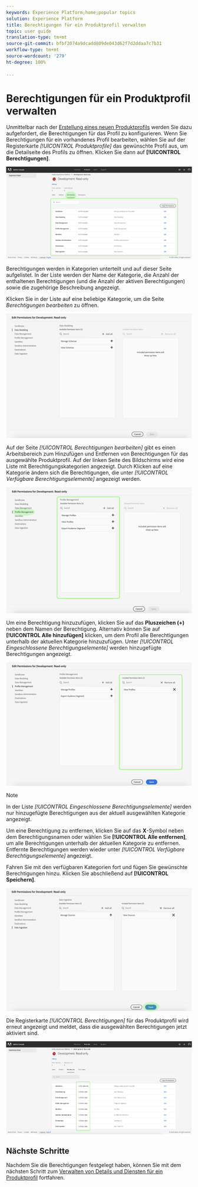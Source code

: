 ```yaml
---
keywords: Experience Platform;home;popular topics
solution: Experience Platform
title: Berechtigungen für ein Produktprofil verwalten
topic: user guide
translation-type: tm+mt
source-git-commit: bfbf2074a9dcadd809de043d62f7d2ddaa7c7b31
workflow-type: tm+mt
source-wordcount: '279'
ht-degree: 100%

---
```



# Berechtigungen für ein Produktprofil verwalten

Unmittelbar nach der [Erstellung eines neuen Produktprofils](#create-a-new-product-profile) werden Sie dazu aufgefordert, die Berechtigungen für das Profil zu konfigurieren. Wenn Sie Berechtigungen für ein vorhandenes Profil bearbeiten, wählen Sie auf der Registerkarte *[!UICONTROL Produktprofile]* das gewünschte Profil aus, um die Detailseite des Profils zu öffnen. Klicken Sie dann auf **[!UICONTROL Berechtigungen]**.

![profile-permissions](../images/profile-permissions.png)

Berechtigungen werden in Kategorien unterteilt und auf dieser Seite aufgelistet. In der Liste werden der Name der Kategorie, die Anzahl der enthaltenen Berechtigungen (und die Anzahl der aktiven Berechtigungen) sowie die zugehörige Beschreibung angezeigt.

Klicken Sie in der Liste auf eine beliebige Kategorie, um die Seite *Berechtigungen bearbeiten* zu öffnen.

![edit-permissions](../images/edit-permissions.png)

Auf der Seite *[!UICONTROL Berechtigungen bearbeiten]* gibt es einen Arbeitsbereich zum Hinzufügen und Entfernen von Berechtigungen für das ausgewählte Produktprofil. Auf der linken Seite des Bildschirms wird eine Liste mit Berechtigungskategorien angezeigt. Durch Klicken auf eine Kategorie ändern sich die Berechtigungen, die unter *[!UICONTROL Verfügbare Berechtigungselemente]* angezeigt werden.

![change-permissions-category](../images/change-permissions-category.png)

Um eine Berechtigung hinzuzufügen, klicken Sie auf das **Pluszeichen (+)** neben dem Namen der Berechtigung. Alternativ können Sie auf **[!UICONTROL Alle hinzufügen]** klicken, um dem Profil alle Berechtigungen unterhalb der aktuellen Kategorie hinzuzufügen. Unter *[!UICONTROL Eingeschlossene Berechtigungselemente]* werden hinzugefügte Berechtigungen angezeigt.

![add-permissions](../images/add-permissions.png)

>[!NOTE]
>
>In der Liste *[!UICONTROL Eingeschlossene Berechtigungselemente]* werden nur hinzugefügte Berechtigungen aus der aktuell ausgewählten Kategorie angezeigt.

Um eine Berechtigung zu entfernen, klicken Sie auf das **X**-Symbol neben dem Berechtigungsnamen oder wählen Sie **[!UICONTROL Alle entfernen]**, um alle Berechtigungen unterhalb der aktuellen Kategorie zu entfernen. Entfernte Berechtigungen werden wieder unter *[!UICONTROL Verfügbare Berechtigungselemente]* angezeigt.

Fahren Sie mit den verfügbaren Kategorien fort und fügen Sie gewünschte Berechtigungen hinzu. Klicken Sie abschließend auf **[!UICONTROL Speichern]**.

![permissions-finish](../images/permissions-finish.png)

Die Registerkarte *[!UICONTROL Berechtigungen]* für das Produktprofil wird erneut angezeigt und meldet, dass die ausgewählten Berechtigungen jetzt aktiviert sind.

![added-permissions](../images/added-permissions.png)

## Nächste Schritte

Nachdem Sie die Berechtigungen festgelegt haben, können Sie mit dem nächsten Schritt zum [Verwalten von Details und Diensten für ein Produktprofil](details-and-services.md) fortfahren.